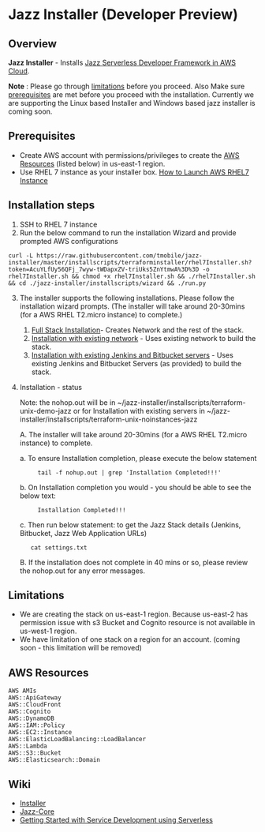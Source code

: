 # Jazz Installer (Developer Preview)
## Overview

**Jazz Installer** - Installs [Jazz Serverless Developer Framework in AWS Cloud](https://github.com/tmobile/jazz-core/wiki).

**Note** : Please go through [limitations](#limitations) before you proceed.
       Also Make sure [prerequisites](#prerequisites) are met before you proceed with the installation.
       Currently we are supporting the Linux based Installer and Windows based jazz installer is coming soon. 

## Prerequisites
* Create AWS account with permissions/privileges to create the 
  [AWS Resources](#aws-resources) (listed below) in us-east-1 region. 
* Use RHEL 7 instance as your installer box. [How to Launch AWS RHEL7 Instance](https://github.com/tmobile/jazz-installer/wiki/Launch-AWS-RHEL7-Instance-for-Installer)


## Installation steps
1) SSH to RHEL 7 instance
2) Run the below command to run the installation Wizard and provide prompted AWS configurations

```
curl -L https://raw.githubusercontent.com/tmobile/jazz-installer/master/installscripts/terraforminstaller/rhel7Installer.sh?token=AcuYLfUy56QFj_7wyw-tWDapxZV-triUks5ZnYtmwA%3D%3D -o rhel7Installer.sh && chmod +x rhel7Installer.sh && ./rhel7Installer.sh && cd ./jazz-installer/installscripts/wizard && ./run.py 
 ```

3) The installer supports the following installations. Please follow the installation wizard prompts. (The installer will take around 20-30mins (for a AWS RHEL T2.micro instance) to complete.)

     1. [Full Stack Installation](https://github.com/tmobile/jazz-installer/wiki/Jazz-Supported-Installations#full-stack-installation)- Creates Network and the rest of the stack.   
     1. [Installation with existing network](https://github.com/tmobile/jazz-installer/wiki/Jazz-Supported-Installations#installation-with-existing-network) - Uses existing network to build the stack.     
     1. [Installation with existing Jenkins and Bitbucket servers](https://github.com/tmobile/jazz-installer/wiki/Jazz-Supported-Installations#installation-with-existing-jenkins-and-bitbucket-servers) - Uses existing Jenkins and Bitbucket Servers (as provided) to build the stack.


  4) Installation - status
  
     Note: the nohop.out will be in ~/jazz-installer/installscripts/terraform-unix-demo-jazz or for Installation with existing servers in ~/jazz-installer/installscripts/terraform-unix-noinstances-jazz

     A. The installer will take around 20-30mins (for a AWS RHEL T2.micro instance) to complete.
     
       a. To ensure Installation completion, please execute the below statement

              tail -f nohup.out | grep 'Installation Completed!!!'

       b. On Installation completion you would - you should be able to see the below text:
  
              Installation Completed!!!

       c. Then run below statement: to get the Jazz Stack details (Jenkins, Bitbucket, Jazz Web Application URLs)

            cat settings.txt
       
     B. If the installation does not complete in 40 mins or so, please review the nohop.out for any error messages.

## Limitations
* We are creating the stack on us-east-1 region. Because us-east-2 has permission issue with s3 Bucket and Cognito resource is not available in us-west-1 region.
* We have limitation of one stack on a region for an account. (coming soon - this limitation will be removed)

## AWS Resources 
    AWS AMIs
    AWS::ApiGateway
    AWS::CloudFront
    AWS::Cognito
    AWS::DynamoDB
    AWS::IAM::Policy
    AWS::EC2::Instance
    AWS::ElasticLoadBalancing::LoadBalancer
    AWS::Lambda
    AWS::S3::Bucket
    AWS::Elasticsearch::Domain

## Wiki
* [Installer](https://github.com/tmobile/jazz-installer/wiki)
* [Jazz-Core](https://github.com/tmobile/jazz-core/wiki)
* [Getting Started with Service Development using Serverless](https://github.com/tmobile/jazz-core/wiki/Getting-Started-with-Service-Development-using-Serverless)

